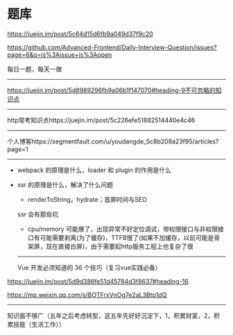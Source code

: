 # 题库

https://juejin.im/post/5c64d15d6fb9a049d37f9c20

https://github.com/Advanced-Frontend/Daily-Interview-Question/issues?page=6&q=is%3Aissue+is%3Aopen

每日一题，每天一做



---

https://juejin.im/post/5d8989296fb9a06b1f147070#heading-9不可忽略的知识点

---

http常考知识点https://juejin.im/post/5c226efe51882514440e4c46

----

个人博客https://segmentfault.com/u/youdangde_5c8b208a23f95/articles?page=1

---

- webpack 的原理是什么，loader 和 plugin 的作用是什么

- ssr 的原理是什么，解决了什么问题 

  - renderToString，hydrate；首屏时间与SEO

  ssr 会有那些坑 

  - cpu/memory 可能爆了，出现异常不好定位调试，带权限接口与非权限接口有可能需要剥离(为了缓存)，TTFB慢了(如果不加缓存，以前可能是骨架屏，现在直接白屏)，由于需要起http服务工程上也复杂了很

  

  ---
  
  
  
  Vue 开发必须知道的 36 个技巧（复习vue实践必备）

https://juejin.im/post/5d9d386fe51d45784d3f8637#heading-16

https://mp.weixin.qq.com/s/BOTFrxVnOg7e2aL3Btp1dQ

----

知识面不够广（五年之后考虑转型，这五年先好好沉淀下，1，积累财富，2，积累技能（生活工作））

